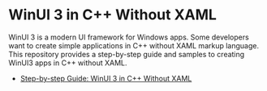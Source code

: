 # WinUI 3 in C++ Without XAML
WinUI 3 is a modern UI framework for Windows apps. Some developers want to create simple applications in C++ without XAML markup language. This repository provides a step-by-step guide and samples to creating WinUI3 apps in C++ without XAML.

* [Step-by-step Guide: WinUI 3 in C++ Without XAML](https://sotanakamura.github.io/winui3-without-xaml/)
